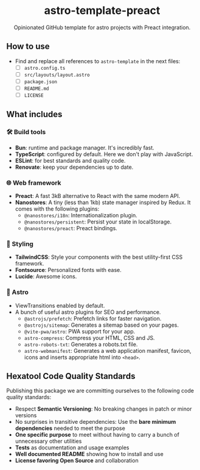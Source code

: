 <h1 align="center">
  astro-template-preact
</h1>

<p align="center">
  Opinionated GitHub template for astro projects with Preact integration.
</p>

## How to use

- Find and replace all references to `astro-template` in the next files:
  - [ ] `astro.config.ts`
  - [ ] `src/layouts/layout.astro`
  - [ ] `package.json`
  - [ ] `README.md`
  - [ ] `LICENSE`

## What includes

### 🛠️ Build tools

- **Bun**: runtime and package manager. It's incredibly fast.
- **TypeScript**: configured by default. Here we don't play with JavaScript.
- **ESLint**: for best standards and quality code.
- **Renovate**: keep your dependencies up to date.

### 🌐 Web framework

- **Preact**: A fast 3kB alternative to React with the same modern API.
- **Nanostores**: A tiny (less than 1kb) state manager inspired by Redux. It comes with the following plugins:
  - `@nanostores/i18n`: Internationalization plugin.
  - `@nanostores/persistent`: Persist your state in localStorage.
  - `@nanostores/preact`: Preact bindings.

### 🎨 Styling

- **TailwindCSS**: Style your components with the best utility-first CSS framework.
- **Fontsource**: Personalized fonts with ease.
- **Lucide**: Awesome icons.

### 🚀 Astro

- ViewTransitions enabled by default.
- A bunch of useful astro plugins for SEO and performance.
  - `@astrojs/prefetch`: Prefetch links for faster navigation.
  - `@astrojs/sitemap`: Generates a sitemap based on your pages.
  - `@vite-pwa/astro`: PWA support for your app.
  - `astro-compress`: Compress your HTML, CSS and JS.
  - `astro-robots-txt`: Generates a robots.txt file.
  - `astro-webmanifest`: Generates a web application manifest, favicon, icons and inserts appropriate html into `<head>`.

## Hexatool Code Quality Standards

Publishing this package we are committing ourselves to the following code quality standards:

- Respect **Semantic Versioning**: No breaking changes in patch or minor versions
- No surprises in transitive dependencies: Use the **bare minimum dependencies** needed to meet the purpose
- **One specific purpose** to meet without having to carry a bunch of unnecessary other utilities
- **Tests** as documentation and usage examples
- **Well documented README** showing how to install and use
- **License favoring Open Source** and collaboration

